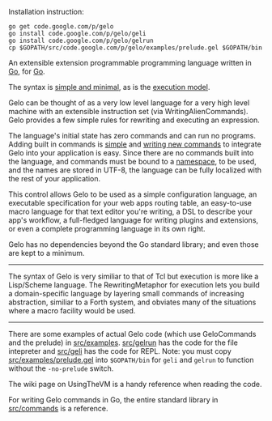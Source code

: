 Installation instruction:
```
go get code.google.com/p/gelo
go install code.google.com/p/gelo/geli
go install code.google.com/p/gelo/gelrun
cp $GOPATH/src/code.google.com/p/gelo/examples/prelude.gel $GOPATH/bin
```

An extensible extension programmable programming language written in [Go](http://golang.org), for [Go](http://golang.org).

The syntax is [simple and minimal](GeloSpec.md), as is the [execution model](GeloSpec#EVALUATION.md).

Gelo can be thought of as a very low level language for a very high level machine with an extensible instruction set (via WritingAlienCommands). Gelo provides a few simple rules for rewriting and executing an expression.

The language's initial state has zero commands and can run no programs. Adding built in commands is [simple](UsingTheVM#Adding_items_to_a_VM:_The_Register_*_family.md) and [writing new commands](WritingAlienCommands.md) to integrate Gelo into your application is easy. Since there are no commands built into the language, and commands must be bound to a [namespace](NamespaceSpecification.md), to be used, and the names are stored in UTF-8, the language can be fully localized with the rest of your application.

This control allows Gelo to be used as a simple configuration language, an executable specification for your web apps routing table, an easy-to-use macro language for that text editor you're writing, a DSL to describe your app's workflow, a full-fledged language for writing plugins and extensions, or even a complete programming language in its own right.

Gelo has no dependencies beyond the Go standard library; and even those are kept to a minimum.


---


The syntax of Gelo is very similiar to that of Tcl but execution is more like a Lisp/Scheme language. The RewritingMetaphor for execution lets you build a domain-specific language by layering small commands of increasing abstraction, similiar to a Forth system, and obviates many of the situations where a macro facility would be used.


---


There are some examples of actual Gelo code (which use GeloCommands and the prelude) in [src/examples](http://code.google.com/p/gelo/source/browse/#hg%2Fexamples). [src/gelrun](http://code.google.com/p/gelo/source/browse/#hg%2Fgelrun) has the code for the file intepreter and [src/geli](http://code.google.com/p/gelo/source/browse/#hg%2Fgeli) has the code for REPL. Note: you must copy [src/examples/prelude.gel](http://code.google.com/p/gelo/source/browse/examples/prelude.gel) into `$GOPATH/bin` for `geli` and `gelrun` to function without the `-no-prelude` switch.

The wiki page on UsingTheVM is a handy reference when reading the code.

For writing Gelo commands in Go, the entire standard library in [src/commands](http://code.google.com/p/gelo/source/browse/#hg%2Fcommands) is a reference.